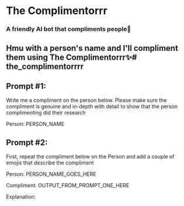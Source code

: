 # The Complimentorrr
### A friendly AI bot that compliments people🤖
Hmu with a person's name and I'll compliment them using The Complimentorrr✨# the_complimentorrrr
---
## Prompt #1:

Write me a compliment on the person below. Please make sure the compliment is genuine and in-depth with detail to show that the person complimenting did their research

Person: PERSON_NAME

## Prompt #2:

First, repeat the compliment below on the Person and add a couple of emojis that describe the compliment

Person: PERSON_NAME_GOES_HERE

Compliment: OUTPUT_FROM_PROMPT_ONE_HERE

Explanation: 
